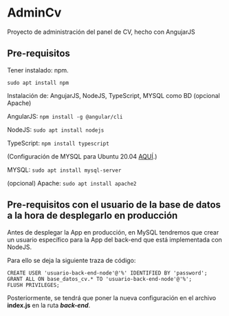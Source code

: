 # AdminCv

Proyecto de administración del panel de CV, hecho con AngujarJS

## Pre-requisitos

Tener instalado: npm.

`sudo apt install npm`

Instalación de: AngujarJS, NodeJS, TypeScript, MYSQL como BD (opcional Apache)

AngularJS: `npm install -g @angular/cli`

NodeJS: `sudo apt install nodejs`

TypeScript: `npm install typescript`


(Configuración de MYSQL para Ubuntu 20.04 [AQUÍ](https://www.digitalocean.com/community/tutorials/how-to-install-mysql-on-ubuntu-20-04-es "Configuración MYSQL").)



MYSQL: `sudo apt install mysql-server`

(opcional)
Apache: `sudo apt install apache2`

## Pre-requisitos con el usuario de la base de datos a la hora de desplegarlo en producción

Antes de desplegar la App en producción, en MySQL tendremos que crear un usuario específico para la App del back-end que está implementada con NodeJS.

Para ello se deja la siguiente traza de código:

``` 
CREATE USER 'usuario-back-end-node'@'%' IDENTIFIED BY 'password';
GRANT ALL ON base_datos_cv.* TO 'usuario-back-end-node'@'%';
FLUSH PRIVILEGES;
```

Posteriormente, se tendrá que poner la nueva configuración en el archivo **index.js** en la ruta ***back-end***.